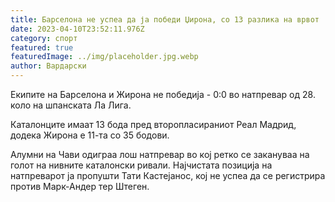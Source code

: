 ```yaml
---
title: Барселона не успеа да ја победи Џирона, со 13 разлика на врвот
date: 2023-04-10T23:52:11.976Z
category: спорт
featured: true
featuredImage: ../img/placeholder.jpg.webp
author: Вардарски
---
```


Екипите на Барселона и Жирона не победија - 0:0 во натпревар од 28. коло на шпанската Ла Лига.

Каталонците имаат 13 бода пред второпласираниот Реал Мадрид, додека Жирона е 11-та со 35 бодови.

Алумни на Чави одиграа лош натпревар во кој ретко се закануваа на голот на нивните каталонски ривали. Најчистата позиција на натпреварот ја пропушти Тати Кастејанос, кој не успеа да се регистрира против Марк-Андер тер Штеген.
